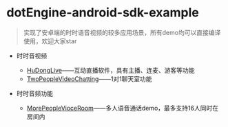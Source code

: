 # dotEngine-android-sdk-example

> 实现了安卓端的时时语音视频的较多应用场景，所有demo均可以直接编译使用，欢迎大家star


- 时时音视频
    - [HuDongLive](／HuDongLive)——互动直播软件，具有主播、连麦、游客等功能
    - [TwoPeopleVideoChatting](/TwoPeopleVideoChatting)——1对1聊天室功能
    
- 时时音频功能
    - [MorePeopleVioceRoom](/MorePeopleVioceRoom)——多人语音通话demo，最多支持16人同时在房间内    

